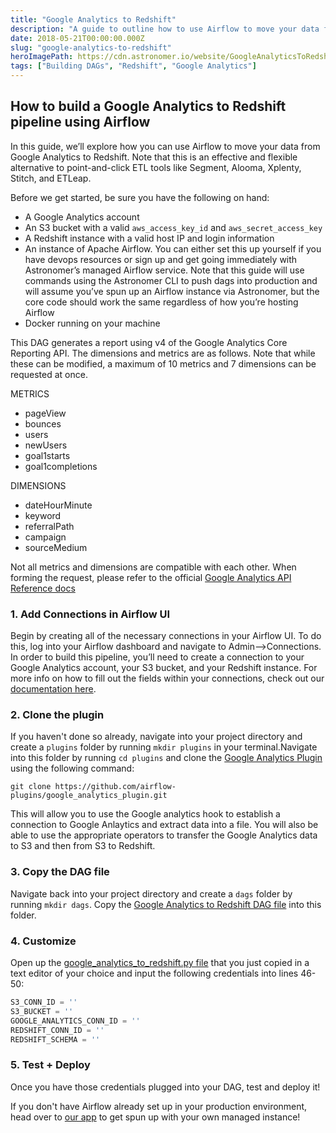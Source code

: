 ```yaml
---
title: "Google Analytics to Redshift"
description: "A guide to outline how to use Airflow to move your data from Google Analytics to Redshift."
date: 2018-05-21T00:00:00.000Z
slug: "google-analytics-to-redshift"
heroImagePath: https://cdn.astronomer.io/website/GoogleAnalyticsToRedshift_preview.png
tags: ["Building DAGs", "Redshift", "Google Analytics"]
---
```


## How to build a Google Analytics to Redshift pipeline using Airflow

In this guide, we’ll explore how you can use Airflow to move your data from Google Analytics to Redshift. Note that this is an effective and flexible alternative to point-and-click ETL tools like Segment, Alooma, Xplenty, Stitch, and ETLeap.

Before we get started, be sure you have the following on hand:

* A Google Analytics account
* An S3 bucket with a valid `aws_access_key_id` and `aws_secret_access_key`
* A Redshift instance with a valid host IP and login information
* An instance of Apache Airflow. You can either set this up yourself if you have devops resources or sign
  up and get going immediately with Astronomer’s managed Airflow service. Note that this guide will use
  commands using the Astronomer CLI to push dags into production and will assume you’ve spun up an Airflow
  instance via Astronomer, but the core code should work the same regardless of how you’re hosting Airflow
* Docker running on your machine

This DAG generates a report using v4 of the Google Analytics Core Reporting API. The dimensions and metrics are as follows. Note that while these can be modified, a maximum of 10 metrics and 7 dimensions can be requested at once.

METRICS
 * pageView
 * bounces
 * users
 * newUsers
 * goal1starts
 * goal1completions

DIMENSIONS
 * dateHourMinute
 * keyword
 * referralPath
 * campaign
 * sourceMedium

Not all metrics and dimensions are compatible with each other. When forming the request, please refer to the official [Google Analytics API Reference docs](https://developers.google.com/analytics/devguides/reporting/core/dimsmets)

### 1. Add Connections in Airflow UI

Begin by creating all of the necessary connections in your Airflow UI. To do this, log into your Airflow dashboard and navigate to Admin-->Connections. In order to build this pipeline, you’ll need to create a connection to your Google Analytics account, your S3 bucket, and your Redshift instance. For more info on how to fill out the fields within your connections, check out our [documentation here](https://docs.astronomer.io/v2/apache_airflow/tutorial/connections.html).

### 2. Clone the plugin

If you haven't done so already, navigate into your project directory and create a `plugins` folder by running  `mkdir plugins` in your terminal.Navigate into this folder by running `cd plugins` and clone the [Google Analytics Plugin](https://github.com/airflow-plugins/google_analytics_plugin) using the following command:

`git clone https://github.com/airflow-plugins/google_analytics_plugin.git`

This will allow you to use the Google analytics hook to establish a connection to Google Anlaytics and extract data into a file. You will also be able to use the appropriate operators to transfer the Google Analytics data to S3 and then from S3 to Redshift.

### 3. Copy the DAG file

Navigate back into your project directory and create a `dags` folder by running `mkdir dags`. Copy the [Google Analytics to Redshift DAG file](https://github.com/airflow-plugins/Example-Airflow-DAGs/blob/master/etl/google_analytics_to_redshift.py) into this folder.

### 4. Customize

Open up the [google_analytics_to_redshift.py file](https://github.com/airflow-plugins/Example-Airflow-DAGs/blob/master/etl/google_analytics_to_redshift.py#L46) that you just copied in a text editor of your choice and input the following credentials into lines 46-50:
```py
S3_CONN_ID = ''
S3_BUCKET = ''
GOOGLE_ANALYTICS_CONN_ID = ''
REDSHIFT_CONN_ID = ''
REDSHIFT_SCHEMA = ''
```

### 5. Test + Deploy

Once you have those credentials plugged into your DAG, test and deploy it!



If you don't have Airflow already set up in your production environment, head over to [our app](https://app.astronomer.io/signup) to get spun up with your own managed instance!

